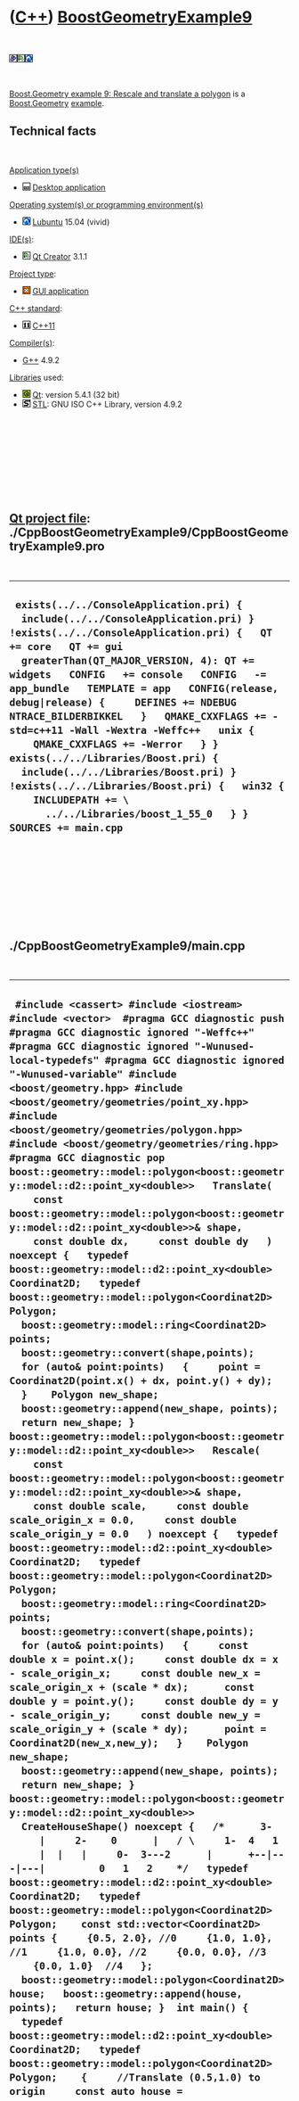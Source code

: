 



 

 

 

 

 

([C++](Cpp.htm)) [BoostGeometryExample9](CppBoostGeometryExample9.htm)
======================================================================

 

![Boost](PicBoost.png)![Qt
Creator](PicQtCreator.png)![Lubuntu](PicLubuntu.png)

 

[Boost.Geometry example 9: Rescale and translate a
polygon](CppBoostGeometryExample9.htm) is a
[Boost.Geometry](CppBoostGeometry.htm) [example](CppExample.htm).

Technical facts
---------------

 

[Application type(s)](CppApplication.htm)

-   ![Desktop](PicDesktop.png) [Desktop
    application](CppDesktopApplication.htm)

[Operating system(s) or programming environment(s)](CppOs.htm)

-   ![Lubuntu](PicLubuntu.png) [Lubuntu](CppLubuntu.htm) 15.04 (vivid)

[IDE(s)](CppIde.htm):

-   ![Qt Creator](PicQtCreator.png) [Qt Creator](CppQtCreator.htm) 3.1.1

[Project type](CppQtProjectType.htm):

-   ![GUI](PicGui.png) [GUI application](CppGuiApplication.htm)

[C++ standard](CppStandard.htm):

-   ![C++11](PicCpp11.png) [C++11](Cpp11.htm)

[Compiler(s)](CppCompiler.htm):

-   [G++](CppGpp.htm) 4.9.2

[Libraries](CppLibrary.htm) used:

-   ![Qt](PicQt.png) [Qt](CppQt.htm): version 5.4.1 (32 bit)
-   ![STL](PicStl.png) [STL](CppStl.htm): GNU ISO C++ Library, version
    4.9.2

 

 

 

 

 

[Qt project file](CppQtProjectFile.htm): ./CppBoostGeometryExample9/CppBoostGeometryExample9.pro
------------------------------------------------------------------------------------------------

 

  --------------------------------------------------------------------------------------------------------------------------------------------------------------------------------------------------------------------------------------------------------------------------------------------------------------------------------------------------------------------------------------------------------------------------------------------------------------------------------------------------------------------------------------------------------------------------------------------------------------------------------------------------------------------------
  ` exists(../../ConsoleApplication.pri) {   include(../../ConsoleApplication.pri) } !exists(../../ConsoleApplication.pri) {   QT += core   QT += gui   greaterThan(QT_MAJOR_VERSION, 4): QT += widgets   CONFIG   += console   CONFIG   -= app_bundle   TEMPLATE = app   CONFIG(release, debug|release) {     DEFINES += NDEBUG NTRACE_BILDERBIKKEL   }   QMAKE_CXXFLAGS += -std=c++11 -Wall -Wextra -Weffc++   unix {     QMAKE_CXXFLAGS += -Werror   } }  exists(../../Libraries/Boost.pri) {   include(../../Libraries/Boost.pri) } !exists(../../Libraries/Boost.pri) {   win32 {     INCLUDEPATH += \       ../../Libraries/boost_1_55_0   } }  SOURCES += main.cpp`
  --------------------------------------------------------------------------------------------------------------------------------------------------------------------------------------------------------------------------------------------------------------------------------------------------------------------------------------------------------------------------------------------------------------------------------------------------------------------------------------------------------------------------------------------------------------------------------------------------------------------------------------------------------------------------

 

 

 

 

 

./CppBoostGeometryExample9/main.cpp
-----------------------------------

 

  ------------------------------------------------------------------------------------------------------------------------------------------------------------------------------------------------------------------------------------------------------------------------------------------------------------------------------------------------------------------------------------------------------------------------------------------------------------------------------------------------------------------------------------------------------------------------------------------------------------------------------------------------------------------------------------------------------------------------------------------------------------------------------------------------------------------------------------------------------------------------------------------------------------------------------------------------------------------------------------------------------------------------------------------------------------------------------------------------------------------------------------------------------------------------------------------------------------------------------------------------------------------------------------------------------------------------------------------------------------------------------------------------------------------------------------------------------------------------------------------------------------------------------------------------------------------------------------------------------------------------------------------------------------------------------------------------------------------------------------------------------------------------------------------------------------------------------------------------------------------------------------------------------------------------------------------------------------------------------------------------------------------------------------------------------------------------------------------------------------------------------------------------------------------------------------------------------------------------------------------------------------------------------------------------------------------------------------------------------------------------------------------------------------------------------------------------------------------------------------------------------------------------------------------------------------------------------------------------------------------------------------------------------------------------------------------------------------------------------------------------------------------------------------------------------------------------------------------------------------------------------------------------------------------------------------------------------------------------------------------------------------------------------------------------------------------------------------------------------------------------------------------------------------------------------------------------------------------------------------------------------------------------------------------------------------------------------------------------------------------------------------------------------------------------------------------------------------------------------------------------------------------------------------------------------------------------------------------------------------------------------------------------------------------------------------------------------------------------------------------------------------------------------------------------------------------------------------------------------------------------------------------------------------------------------------------------------------------------------------------------------------------------------------------------------------------------------------------------------------------------------------------------------------------------------------------------------------------------------------------------------------------------------------------------------------------------------------------------------------------------------------------------------------------------------------------------------------------------------------------------------------------------------------------------------------------------------------------------------------------------------------------------------------------------------------------------------------------------------------------------------------------------------------------------------------------------------------------------------------------------------------------------------------------------------------------------------------------------------------------------------------------------------------------------------------------------------------------------------------------------------------------------------------------------------------------------------------------------------------------------------------------------------------------------------------------------------------------------------------------------------------------------------------------------------------------------------------------------------------------------------------------------------------------------------------------------------------------------------------------------------------------------------------------------------------------------------------------------------------------------------------------------------------
  ` #include <cassert> #include <iostream> #include <vector>  #pragma GCC diagnostic push #pragma GCC diagnostic ignored "-Weffc++" #pragma GCC diagnostic ignored "-Wunused-local-typedefs" #pragma GCC diagnostic ignored "-Wunused-variable" #include <boost/geometry.hpp> #include <boost/geometry/geometries/point_xy.hpp> #include <boost/geometry/geometries/polygon.hpp> #include <boost/geometry/geometries/ring.hpp> #pragma GCC diagnostic pop  boost::geometry::model::polygon<boost::geometry::model::d2::point_xy<double>>   Translate(     const boost::geometry::model::polygon<boost::geometry::model::d2::point_xy<double>>& shape,     const double dx,     const double dy   ) noexcept {   typedef boost::geometry::model::d2::point_xy<double> Coordinat2D;   typedef boost::geometry::model::polygon<Coordinat2D> Polygon;    boost::geometry::model::ring<Coordinat2D> points;   boost::geometry::convert(shape,points);    for (auto& point:points)   {     point = Coordinat2D(point.x() + dx, point.y() + dy);   }    Polygon new_shape;   boost::geometry::append(new_shape, points);   return new_shape; }  boost::geometry::model::polygon<boost::geometry::model::d2::point_xy<double>>   Rescale(     const boost::geometry::model::polygon<boost::geometry::model::d2::point_xy<double>>& shape,     const double scale,     const double scale_origin_x = 0.0,     const double scale_origin_y = 0.0   ) noexcept {   typedef boost::geometry::model::d2::point_xy<double> Coordinat2D;   typedef boost::geometry::model::polygon<Coordinat2D> Polygon;    boost::geometry::model::ring<Coordinat2D> points;   boost::geometry::convert(shape,points);    for (auto& point:points)   {     const double x = point.x();     const double dx = x - scale_origin_x;     const double new_x = scale_origin_x + (scale * dx);      const double y = point.y();     const double dy = y - scale_origin_y;     const double new_y = scale_origin_y + (scale * dy);      point = Coordinat2D(new_x,new_y);   }    Polygon new_shape;   boost::geometry::append(new_shape, points);   return new_shape; }  boost::geometry::model::polygon<boost::geometry::model::d2::point_xy<double>>   CreateHouseShape() noexcept {   /*      3-      |     2-    0      |   / \     1-  4   1      |  |   |     0-  3---2      |      +--|---|---|         0   1   2    */   typedef boost::geometry::model::d2::point_xy<double> Coordinat2D;   typedef boost::geometry::model::polygon<Coordinat2D> Polygon;    const std::vector<Coordinat2D> points {     {0.5, 2.0}, //0     {1.0, 1.0}, //1     {1.0, 0.0}, //2     {0.0, 0.0}, //3     {0.0, 1.0}  //4   };    boost::geometry::model::polygon<Coordinat2D> house;   boost::geometry::append(house, points);   return house; }  int main() {   typedef boost::geometry::model::d2::point_xy<double> Coordinat2D;   typedef boost::geometry::model::polygon<Coordinat2D> Polygon;    {     //Translate (0.5,1.0) to origin     const auto house = CreateHouseShape();     const auto translated_house = Translate(house,-0.5,-1.0);     boost::geometry::model::ring<Coordinat2D> translated_points;     boost::geometry::convert(translated_house,translated_points);     const std::vector<Coordinat2D> translated_points_expected {       { 0.0, 1.0}, //0       { 0.5, 0.0}, //1       { 0.5,-1.0}, //2       {-0.5,-1.0}, //3       {-0.5, 0.0}  //4     };     assert(       std::equal(         translated_points.begin(),translated_points.end(),         translated_points_expected.begin(),         [](const Coordinat2D& a,const Coordinat2D& b)         {           return boost::geometry::equals(a,b);         }       )       && "Points must be translated as expected"     );   }    {     //Scale twice up, from origin     const auto house = CreateHouseShape();     const auto rescaled_house = Rescale(house,2.0);     boost::geometry::model::ring<Coordinat2D> rescaled_points;     boost::geometry::convert(rescaled_house,rescaled_points);     const std::vector<Coordinat2D> rescaled_points_expected {       {1.0, 4.0}, //0       {2.0, 2.0}, //1       {2.0, 0.0}, //2       {0.0, 0.0}, //3       {0.0, 2.0}  //4     };     assert(       std::equal(         rescaled_points.begin(),rescaled_points.end(),         rescaled_points_expected.begin(),         [](const Coordinat2D& a,const Coordinat2D& b)         {           //std::cout << "(" << a.x() << "," << a.y() << ")-("           //  << b.x() << "," << b.y() << ")" << std::endl;           return boost::geometry::equals(a,b);         }       )       && "Points must be rescaled as expected"     );   }    {     //Scale up, from center at (0.5,1.0)     /*        3-        |       2-    0        |   / \       1-  4 * 1        |  |   |       0-  3---2        |        +--|---|---|           0   1   2      */     const auto house = CreateHouseShape();     const auto rescaled_house = Rescale(house,2.0,0.5,1.0);     boost::geometry::model::ring<Coordinat2D> rescaled_points;     boost::geometry::convert(rescaled_house,rescaled_points);     const std::vector<Coordinat2D> rescaled_points_expected {       { 0.5, 3.0}, //0       { 1.5, 1.0}, //1       { 1.5,-1.0}, //2       {-0.5,-1.0}, //3       {-0.5, 1.0}  //4     };     assert(       std::equal(         rescaled_points.begin(),rescaled_points.end(),         rescaled_points_expected.begin(),         [](const Coordinat2D& a,const Coordinat2D& b)         {           //std::cout << "(" << a.x() << "," << a.y() << ")-("           //  << b.x() << "," << b.y() << ")" << std::endl;           return boost::geometry::equals(a,b);         }       )       && "Points must be rescaled as expected"     );   } }`
  ------------------------------------------------------------------------------------------------------------------------------------------------------------------------------------------------------------------------------------------------------------------------------------------------------------------------------------------------------------------------------------------------------------------------------------------------------------------------------------------------------------------------------------------------------------------------------------------------------------------------------------------------------------------------------------------------------------------------------------------------------------------------------------------------------------------------------------------------------------------------------------------------------------------------------------------------------------------------------------------------------------------------------------------------------------------------------------------------------------------------------------------------------------------------------------------------------------------------------------------------------------------------------------------------------------------------------------------------------------------------------------------------------------------------------------------------------------------------------------------------------------------------------------------------------------------------------------------------------------------------------------------------------------------------------------------------------------------------------------------------------------------------------------------------------------------------------------------------------------------------------------------------------------------------------------------------------------------------------------------------------------------------------------------------------------------------------------------------------------------------------------------------------------------------------------------------------------------------------------------------------------------------------------------------------------------------------------------------------------------------------------------------------------------------------------------------------------------------------------------------------------------------------------------------------------------------------------------------------------------------------------------------------------------------------------------------------------------------------------------------------------------------------------------------------------------------------------------------------------------------------------------------------------------------------------------------------------------------------------------------------------------------------------------------------------------------------------------------------------------------------------------------------------------------------------------------------------------------------------------------------------------------------------------------------------------------------------------------------------------------------------------------------------------------------------------------------------------------------------------------------------------------------------------------------------------------------------------------------------------------------------------------------------------------------------------------------------------------------------------------------------------------------------------------------------------------------------------------------------------------------------------------------------------------------------------------------------------------------------------------------------------------------------------------------------------------------------------------------------------------------------------------------------------------------------------------------------------------------------------------------------------------------------------------------------------------------------------------------------------------------------------------------------------------------------------------------------------------------------------------------------------------------------------------------------------------------------------------------------------------------------------------------------------------------------------------------------------------------------------------------------------------------------------------------------------------------------------------------------------------------------------------------------------------------------------------------------------------------------------------------------------------------------------------------------------------------------------------------------------------------------------------------------------------------------------------------------------------------------------------------------------------------------------------------------------------------------------------------------------------------------------------------------------------------------------------------------------------------------------------------------------------------------------------------------------------------------------------------------------------------------------------------------------------------------------------------------------------------------------------------------------------------------

 

 

 

 

 





 

[![Valid XHTML 1.0 Strict](valid-xhtml10.png){width="88"
height="31"}](http://validator.w3.org/check?uri=referer)

This page has been created by the [tool](Tools.htm)
[CodeToHtml](ToolCodeToHtml.htm)
